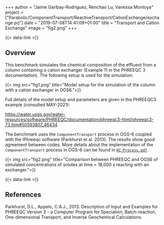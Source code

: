 +++
author = "Jaime Garibay-Rodriguez, Renchao Lu, Vanessa Montoya"
project = ["Parabolic/ComponentTransport/ReactiveTransport/CationExchange/exchange.prj"]
date = "2019-07-08T14:41:09+01:00"
title = "Transport and Cation Exchange"
image = "fig2.png"
+++

{{< data-link >}}

## Overview

This benchmark simulates the chemical composition of the effluent from a column containing a cation exchanger (Example 11 in the PHREEQC 3 documentation).
The following setup is used for the simulation:

{{< img src="fig1.png" title="Model setup for the simulation of the column with a cation exchanger in OGS6.">}}

Full details of the model setup and parameters are given in the PHREEQC3 example (consulted MAY-2021):

<https://water.usgs.gov/water-resources/software/PHREEQC/documentation/phreeqc3-html/phreeqc3-73.htm#50593807_46434>

The benchmark uses the `ComponentTransport` process in OGS-6 coupled with the IPhreeqc software (Parkhurst et al. 2013). The results show good agreement between codes. More details about the implementation of the `ComponentTransport` process in OGS-6 can be found in  [`HC-Process.pdf`](/docs/benchmarks/hydro-component/hydro-component/HC-Process.pdf).

{{< img src="fig2.png" title="Comparison between PHREEQC and OGS6 of simulated concentrations of solutes at time = 18,000 s reacting with an exchanger.">}}

{{< data-link >}}

## References

<!-- vale off -->

Parkhurst, D.L., Appelo, C.A.J., 2013. Description of Input and Examples for PHREEQC Version 3 - a Computer Program for Speciation, Batch-reaction, One-dimensional Transport, and Inverse Geochemical Calculations.
